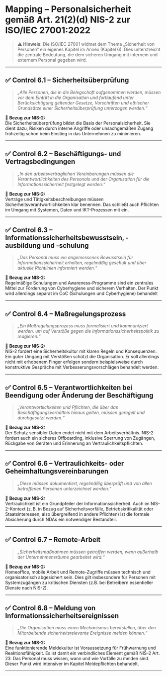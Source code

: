 # Mapping – Personalsicherheit gemäß Art. 21(2)(d) NIS-2 zur ISO/IEC 27001:2022

> ⚠️ **Hinweis:** Die ISO/IEC 27001 widmet dem Thema „Sicherheit von Personen“ ein eigenes Kapitel im Annex (Kapitel 6). Dies unterstreicht die zentrale Bedeutung, die dem sicheren Umgang mit internem und externem Personal gegeben wird.

---

## ✅ Control 6.1 – Sicherheitsüberprüfung

> *„Alle Personen, die in die Belegschaft aufgenommen werden, müssen vor dem Eintritt in die Organisation und fortlaufend unter Berücksichtigung geltender Gesetze, Vorschriften und ethischer Grundsätze einer Sicherheitsüberprüfung unterzogen werden.“*

📌 **Bezug zur NIS-2:**  
Die Sicherheitsüberprüfung bildet die Basis der Personalsicherheit. Sie dient dazu, Risiken durch interne Angriffe oder unsachgemäßen Zugang frühzeitig schon beim Einstieg in das Unternehmen zu minimieren.

---

## ✅ Control 6.2 – Beschäftigungs- und Vertragsbedingungen

> *„In den arbeitsvertraglichen Vereinbarungen müssen die Verantwortlichkeiten des Personals und der Organisation für die Informationssicherheit festgelegt werden.“*

📌 **Bezug zur NIS-2:**  
Verträge und Tätigkeitsbeschreibungen müssen Sicherheitsverantwortlichkeiten klar benennen. Das schließt auch Pflichten im Umgang mit Systemen, Daten und IKT-Prozessen mit ein.

---

## ✅ Control 6.3 – Informationssicherheitsbewusstsein, -ausbildung und -schulung

> *„Das Personal muss ein angemessenes Bewusstsein für Informationssicherheit erhalten, regelmäßig geschult und über aktuelle Richtlinien informiert werden.“*

📌 **Bezug zur NIS-2:**  
Regelmäßige Schulungen und Awareness-Programme sind ein zentrales Mittel zur Förderung von Cyberhygiene und sicherem Verhalten. Der Punkt wird allerdings separat im CoC (Schulungen und Cyberhygiene) behandelt

---

## ✅ Control 6.4 – Maßregelungsprozess

> *„Ein Maßregelungsprozess muss formalisiert und kommuniziert werden, um auf Verstöße gegen die Informationssicherheitspolitik zu reagieren.“*

📌 **Bezug zur NIS-2:**  
NIS-2 fordert eine Sicherheitskultur mit klaren Regeln und Konsequenzen. Ein guter Umgang mit Verstößen schützt die Organisation. Er soll allerdings nicht mit erhobenem Finger erfolgen sondern beispielsweise durch konstruktive Gespräche mit Verbesserungsvorschlägen behandelt werden.

---

## ✅ Control 6.5 – Verantwortlichkeiten bei Beendigung oder Änderung der Beschäftigung

> *„Verantwortlichkeiten und Pflichten, die über das Beschäftigungsverhältnis hinaus gelten, müssen geregelt und durchgesetzt werden.“*

📌 **Bezug zur NIS-2:**  
Der Schutz sensibler Daten endet nicht mit dem Arbeitsverhältnis. NIS-2 fordert auch ein sicheres Offboarding, inklusive Sperrung von Zugängen, Rückgabe von Geräten und Erinnerung an Vertraulichkeitspflichten.

---

## ✅ Control 6.6 – Vertraulichkeits- oder Geheimhaltungsvereinbarungen

> *„Diese müssen dokumentiert, regelmäßig überprüft und von allen betroffenen Personen unterzeichnet werden.“*

📌 **Bezug zur NIS-2:**  
Vertraulichkeit ist ein Grundpfeiler der Informationssicherheit. Auch im NIS-2-Kontext (z. B. in Bezug auf Sicherheitsvorfälle, Betriebskritikalität oder Staatsinteressen, also übergreifend in andere Pflichten) ist die formale Absicherung durch NDAs ein notwendiger Bestandteil.

---

## ✅ Control 6.7 – Remote-Arbeit

> *„Sicherheitsmaßnahmen müssen getroffen werden, wenn außerhalb der Unternehmensräume gearbeitet wird.“*

📌 **Bezug zur NIS-2:**  
Homeoffice, mobile Arbeit und Remote-Zugriffe müssen technisch und organisatorisch abgesichert sein. Dies gilt insbesondere für Personen mit Systemzugängen zu kritischen Diensten (z.B. bei Betreibern essentieller Dienste nach NIS-2).

---

## ✅ Control 6.8 – Meldung von Informationssicherheitsereignissen

> *„Die Organisation muss einen Mechanismus bereitstellen, über den Mitarbeitende sicherheitsrelevante Ereignisse melden können.“*

📌 **Bezug zur NIS-2:**  
Eine funktionierende Meldekultur ist Voraussetzung für Frühwarnung und Reaktionsfähigkeit. Es ist damit ein verbindliches Element gemäß NIS-2 Art. 23. Das Personal muss wissen, wann und wie Vorfälle zu melden sind. Dieser Punkt wird intensiver im Kapitel Meldepflichten behandelt.

---

